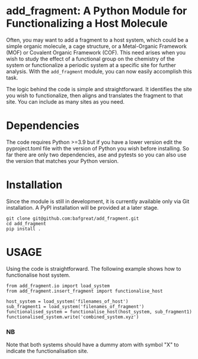 # add_fragment: A Python Module for Functionalizing a Host Molecule

Often, you may want to add a fragment to a host system, which could be a simple organic molecule, a cage structure, or a Metal-Organic Framework (MOF) or Covalent Organic Framework (COF). This need arises when you wish to study the effect of a functional group on the chemistry of the system or functionalize a periodic system at a specific site for further analysis. With the `add_fragment` module, you can now easily accomplish this task.

The logic behind the code is simple and straightforward. It identifies the site you wish to functionalize, then aligns and translates the fragment to that site. You can include as many sites as you need.

# Dependencies
The code requires Python >=3.9 but if you have a lower version edit the  pyproject.toml file with the version of Python you wish before installing. So far there are only two dependencies, ase and pytests so you can also use the version that matches your Python version. 

# Installation

Since the module is still in development, it is currently available only via Git installation. A PyPI installation will be provided at a later stage.

```
git clone git@github.com:bafgreat/add_fragment.git
cd add_fragment
pip install .
```

# USAGE

Using the code is straightforward. The following example shows how to functionalise host system.
```
from add_fragment.io import load_system
from add_fragment.insert_fragment import functionalise_host

host_system = load_system('filenames_of_host')
sub_fragment1 = load_system('filenames_of_fragment')
functionalised_system = functionalise_host(host_system, sub_fragment1)
functionalised_system.write('combined_system.xyz')

```
### NB
Note that both systems should have a dummy atom with symbol "X" to indicate the functionalisation site.
